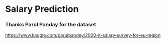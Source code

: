 # Salary Prediction

### Thanks Parul Panday for the dataset 
https://www.kaggle.com/parulpandey/2020-it-salary-survey-for-eu-region
